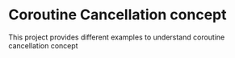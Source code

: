 # Coroutine Cancellation concept
This project provides different examples to understand coroutine cancellation concept
